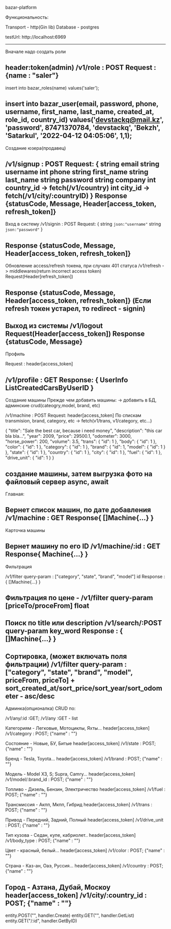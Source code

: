 bazar-platform

Функциональность:

Transport - http(Gin lib)
Database - postgres

testUrl: http://localhost:6969


-------------------------------
Вначале надо создать роли

header:token(admin)
/v1/role : POST
Request : {name : "saler"}
-------------------------------
insert into bazar_roles(name) values('saler');

  insert into bazar_user(email, password, phone, username, first_name, last_name, created_at, role_id, country_id) values('devstackq@mail.kz', 'password', 87471370784, 'devstackq', 'Bekzh', 'Satarkul', '2022-04-12 04:05:06', 1,1);
-------------------------------

Создание юзера(продавец)

/v1/signup : POST
Request: 
{
	string  email
	string username
	int phone
	string first_name
	string last_name
	string password
    string company
    int country_id -> fetch(/v1/country)
	int    city_id -> fetch(/v1/city/:countryID)
}
Response {statusCode, Message, Header[access_token, refresh_token]}
------------------------------

Вход в систему
/v1/signin : POST
Request: 
{
	string `json:"username"`
	string `json:"password"`
}

Response {statusCode, Message, Header[access_token, refresh_token]}
------------------------------

Обновление access/refresh токена, при случаях 401 статуса
/v1/refresh -> middlewares(return incorrect access token)
Request(Header[refresh_token])

Response {statusCode, Message, Header[access_token, refresh_token]}
(Если refresh токен устарел, то redirect - signin)
------------------------------

Выход из системы
/v1/logout
Request(Header[access_token])
Response {statusCode, Message}
------------------------------

Профиль

Request : header[access_token]

/v1/profile : GET
Response:  {
    UserInfo
    ListCreatedCarsByUserID
}
------------------------------

Создание машины 
Прежде чем добавить машины: -> добавить  в БД, админские crud(cateogry,model, brand, etc)

/v1/machine : POST
Request:
 header[access_token]
 По спискам  transmision, brand, category, etc -> fetch(v1/trans, v1/category, etc...)

{
    "title": "Sale the best car, because i need money",
    "description": "this car bla bla...",
    "year": 2009,
    "price": 29500.1,
    "odometer": 3000,
    "horse_power": 200,
    "volume": 3.5,
    "trans": {
        "id": 1
    },
    "body": {
        "id": 1
    },
    "color": {
        "id": 1
    },
    "category": {
        "id": 1
    },
    "brand": {
        "id": 1,
        "model": {
            "id": 1
        }
    },
    "state": {
        "id": 1
    },
    "country": {
        "id": 1
    },
    "city": {
        "id": 1
    },
    "fuel": {
        "id": 1
    },
    "drive_unit": {
        "id": 1
    }
}

создание машины, затем выгрузка фото на файловый сервер
async, await
------------------------------

Главная:

Вернет список машин, по дате добавления
/v1/machine : GET
Response{
    []Machine{...}
}
------------------------------

Карточка машины 

Вернет машину по его ID
/v1/machine/:id : GET
Response{
    Machine{...}
}
------------------------------

Фильтрация

/v1/filter query-param : ["category", "state", "brand", "model"] id
Response : {
    []Machine{...}
}

Фильтрация по цене - /v1/filter query-param [priceTo/proceFrom] float
------------------------------

Поиск по title или description
/v1/search/:POST query-param key_word
Response : {
    []Machine{...}
}
------------------------------

Сортировка, (может включать поля фильтрации)
/v1/filter query-param : ["category", "state", "brand", "model", priceFrom, priceTo] +  sort_created_at/sort_price/sort_year/sort_odometer - asc/desc
------------------------------

Админка(опционалка) CRUD по:

/v1/any/:id :GET;
/v1/any :GET - list

Категориям - Легковые, Мотоциклы, Яхты...
 header[access_token]
/v1/category : POST; {"name" : ""}

Состояние - Новые, БУ, Битые
 header[access_token]
/v1/state : POST; {"name" : ""}

Бренд  - Tesla, Toyota...
 header[access_token]
/v1/brand : POST; {"name" : ""}

Модель - Model X3, S;  Supra, Camry...
 header[access_token]
/v1/model/:brand_id : POST; {"name" : ""}

Топливо - Дизель, Бензин, Электричество
 header[access_token]
/v1/fuel : POST; {"name" : ""}

Трансмиссия - Акпп, Мкпп, Гибрид
 header[access_token]
/v1/trans : POST; {"name" : ""}

Привод - Передний, Задний, Полный
 header[access_token]
/v1/drive_unit : POST; {"name" : ""}

Тип кузова -  Седан, купе, кабриолет..
 header[access_token]
/v1/body_type : POST; {"name" : ""}

Цвет - красный, белый...
 header[access_token]
/v1/color : POST; {"name" : ""}

Страна - Каз-ан, Оаэ, Руссия...
 header[access_token]
/v1/country : POST; {"name" : ""}

Город - Азтана, Дубай, Москоу
 header[access_token]
/v1/city/:country_id : POST; {"name" : ""}
------------------------------

entity.POST("", handler.Create)
entity.GET("", handler.GetList)
entity.GET("/:id", handler.GetByID)